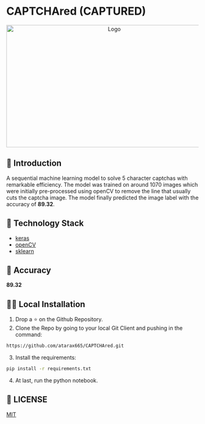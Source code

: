 # CAPTCHAred (CAPTURED)

<p align="center">
  <a href="https://github.com/atarax665/CAPTCHAred">
    <img src="https://www.ionos.ca/digitalguide/fileadmin/DigitalGuide/Teaser/captcha-t.jpg" alt="Logo" width="550" height="320">
  </a>
  
  ## 📌 Introduction
  
  A sequential machine learning model to solve 5 character captchas with remarkable efficiency. The model was trained on around 1070 images which were initially pre-processed using openCV to remove the line that usually cuts the captcha image. The model finally predicted the image label with the accuracy of **89.32**.
  
  ## 🏁 Technology Stack

* [keras](https://keras.io/)
* [openCV](https://opencv.org/)
* [sklearn](https://scikit-learn.org/stable/)

## 💯 Accuracy
  **89.32**
  
## 🏃‍♂️ Local Installation

1. Drop a ⭐ on the Github Repository. 
2. Clone the Repo by going to your local Git Client and pushing in the command: 

```sh
https://github.com/atarax665/CAPTCHAred.git
```

3. Install the requirements: 
```sh
pip install -r requirements.txt
```

4. At last, run the python notebook.


## 📜 LICENSE
[MIT](https://github.com/atarax665/CAPTCHAred/blob/main/LICENSE)
